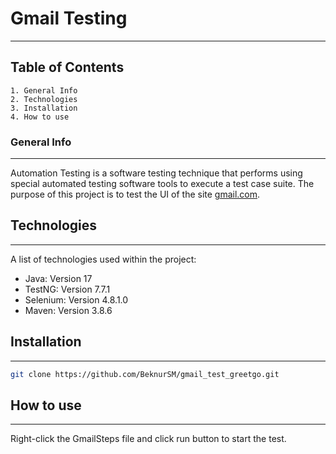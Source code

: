 # Gmail Testing
***

## Table of Contents
    1. General Info
    2. Technologies
    3. Installation
    4. How to use


### General Info
***
Automation Testing is a software testing technique that performs using special automated testing software tools to execute a test case suite.
The purpose of this project is to test the UI of the site [gmail.com](https://www.gmail.com).

## Technologies
***
A list of technologies used within the project:
* Java: Version 17
* TestNG: Version 7.7.1
* Selenium: Version 4.8.1.0
* Maven: Version 3.8.6

## Installation
***
```bash
git clone https://github.com/BeknurSM/gmail_test_greetgo.git
```

## How to use
***
Right-click the GmailSteps file and click run button to start the test.
